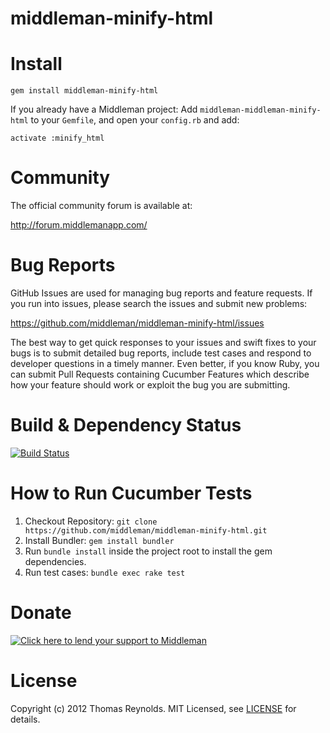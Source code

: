 # middleman-minify-html

# Install

```
gem install middleman-minify-html
```

If you already have a Middleman project:
Add `middleman-middleman-minify-html` to your `Gemfile`, and open your `config.rb` and add:

```
activate :minify_html
```

# Community

The official community forum is available at:

  http://forum.middlemanapp.com/

# Bug Reports

GitHub Issues are used for managing bug reports and feature requests. If you run into issues, please search the issues and submit new problems:

https://github.com/middleman/middleman-minify-html/issues

The best way to get quick responses to your issues and swift fixes to your bugs is to submit detailed bug reports, include test cases and respond to developer questions in a timely manner. Even better, if you know Ruby, you can submit Pull Requests containing Cucumber Features which describe how your feature should work or exploit the bug you are submitting.

# Build & Dependency Status
[![Build Status](https://travis-ci.org/middleman/middleman-minify-html.png?branch=master)](https://travis-ci.org/middleman/middleman-minify-html)

# How to Run Cucumber Tests

1. Checkout Repository: `git clone https://github.com/middleman/middleman-minify-html.git`
2. Install Bundler: `gem install bundler`
3. Run `bundle install` inside the project root to install the gem dependencies.
4. Run test cases: `bundle exec rake test`

# Donate

[![Click here to lend your support to Middleman](https://www.pledgie.com/campaigns/15807.png)](http://www.pledgie.com/campaigns/15807)

# License

Copyright (c) 2012 Thomas Reynolds. MIT Licensed, see [LICENSE] for details.

[LICENSE]: https://github.com/middleman/middleman-blog/blob/master/LICENSE
